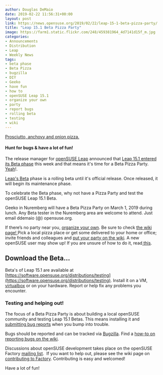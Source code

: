 ```yaml
---
author: Douglas DeMaio
date: 2019-02-22 11:56:31+00:00
layout: post
link: https://news.opensuse.org/2019/02/22/leap-15-1-beta-pizza-party/
title: "Leap 15.1 Beta Pizza Party"
image: https://farm1.static.flickr.com/248/459381964_4d7141d15f_m.jpg
categories:
- Announcements
- Distribution
- Leap
- Weekly News
tags:
- beta phase
- Beta Pizza
- bugzilla
- DIY
- Geeko
- have fun
- how to
- openSUSE Leap 15.1
- organize your own
- party
- report bugs
- rolling beta
- testing
- wiki
---
```

[Prosciutto, anchovy and onion pizza.](http://www.flickr.com/photos/giovannijl-s_photohut/459381964/)


#### Hunt for bugs & have a lot of fun!


The release manager for [openSUSE Leap](https://en.opensuse.org/Portal:Leap) announced that [Leap 15.1 entered its Beta phase](http://bit.ly/2GAeXGT) this week and that means it's time for a Beta Pizza Party. [Yeah](https://youtu.be/GxBSyx85Kp8?t=10)!.

[Leap's Beta](https://software.opensuse.org/distributions/testing) phase is a rolling beta until it's official release. Once released, it will begin its maintenance phase.

To celebrate the Beta phase, why not have a Pizza Party and test the openSUSE Leap 15.1 Beta.

Geeko in Nuremberg will have a Beta Pizza Party on March 1, 2019 during lunch. Any Beta tester in the Nuremberg area are welcome to attend. Just email ddemaio (@) opensuse.org.

If there’s no party near you, [organize your own](https://en.opensuse.org/openSUSE:BetaPizzaParty#Beta_Pizza_Party). Be sure to check [the wiki page! ](https://en.opensuse.org/openSUSE:BetaPizzaParty#Beta_Pizza_Party)Pick a local pizza place or get some delivered to your home or office; invite friends and colleagues and [put your party on the wiki](https://en.opensuse.org/openSUSE:BetaPizzaParty#Beta_Pizza_Party). A new openSUSE user may show up! If you are unsure of how to do it, read[ this](http://en.opensuse.org/openSUSE:Launch_party_HOWTO).


## Download the Beta...


Beta's of Leap 15.1 are available at [https://software.opensuse.org/distributions/testing](https://software.opensuse.org/distributions/testing). Install it on a VM, [virtualbox](https://www.virtualbox.org) or on your hardware. Report or help fix any problems you encounter.
<!-- more -->


### Testing and helping out!


The focus of a Beta Pizza Party is about building a local openSUSE community and testing Leap 15.1 Betas. This means installing it and [submitting bug reports](http://en.opensuse.org/openSUSE:Submitting_bug_reports) when you bump into trouble.

Bugs should be reported and can be tracked via [Bugzilla](https://bugzilla.opensuse.org/index.cgi). Find a [how-to on reporting bugs on the wiki](http://en.opensuse.org/openSUSE:Submitting_bug_reports).

Discussions about openSUSE development takes place on the openSUSE Factory [mailing list](http://lists.opensuse.org/opensuse-factory).  If you want to help out, please see the wiki page on [contributing to Factory](http://en.opensuse.org/openSUSE:How_to_contribute_to_Factory). Contributing is easy and welcomed!

Have a lot of fun!		
